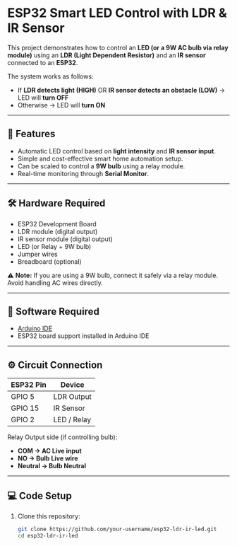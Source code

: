 # ESP32 Smart LED Control with LDR & IR Sensor

This project demonstrates how to control an **LED (or a 9W AC bulb via relay module)** using an **LDR (Light Dependent Resistor)** and an **IR sensor** connected to an **ESP32**.  

The system works as follows:  
* If **LDR detects light (HIGH)** OR **IR sensor detects an obstacle (LOW)** → LED will **turn OFF**  
* Otherwise → LED will **turn ON**

---

## 🚀 Features

* Automatic LED control based on **light intensity** and **IR sensor input**.  
* Simple and cost-effective smart home automation setup.  
* Can be scaled to control a **9W bulb** using a relay module.  
* Real-time monitoring through **Serial Monitor**.  

---

## 🛠 Hardware Required

* ESP32 Development Board  
* LDR module (digital output)  
* IR sensor module (digital output)  
* LED (or Relay + 9W bulb)  
* Jumper wires  
* Breadboard (optional)  

⚠️ **Note:** If you are using a 9W bulb, connect it safely via a relay module. Avoid handling AC wires directly.

---

## 📲 Software Required

* [Arduino IDE](https://www.arduino.cc/en/software)  
* ESP32 board support installed in Arduino IDE  

---

## ⚙️ Circuit Connection

| ESP32 Pin | Device       |
| --------- | ------------ |
| GPIO 5    | LDR Output   |
| GPIO 15   | IR Sensor    |
| GPIO 2    | LED / Relay  |

Relay Output side (if controlling bulb):  
* **COM → AC Live input**  
* **NO → Bulb Live wire**  
* **Neutral → Bulb Neutral**  

---

## 💻 Code Setup

1. Clone this repository:

   ```bash
   git clone https://github.com/your-username/esp32-ldr-ir-led.git
   cd esp32-ldr-ir-led
